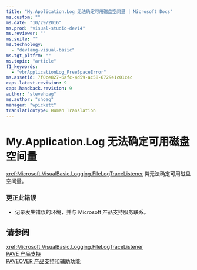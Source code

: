 ```yaml
---
title: "My.Application.Log 无法确定可用磁盘空间量 | Microsoft Docs"
ms.custom: ""
ms.date: "10/29/2016"
ms.prod: "visual-studio-dev14"
ms.reviewer: ""
ms.suite: ""
ms.technology: 
  - "devlang-visual-basic"
ms.tgt_pltfrm: ""
ms.topic: "article"
f1_keywords: 
  - "vbrApplicationLog_FreeSpaceError"
ms.assetid: 7f0ce827-6afc-4d59-ac58-6729e1c01c4c
caps.latest.revision: 9
caps.handback.revision: 9
author: "stevehoag"
ms.author: "shoag"
manager: "wpickett"
translationtype: Human Translation
---
```

# My.Application.Log 无法确定可用磁盘空间量
<xref:Microsoft.VisualBasic.Logging.FileLogTraceListener> 类无法确定可用磁盘空间量。  
  
### 更正此错误  
  
-   记录发生错误的环境，并与 Microsoft 产品支持服务联系。  
  
## 请参阅  
 <xref:Microsoft.VisualBasic.Logging.FileLogTraceListener>   
 [PAVE 产品支持](http://msdn.microsoft.com/zh-cn/77e75b8b-817d-45bf-9c38-458930d873b4)   
 [PAVEOVER 产品支持和辅助功能](http://msdn.microsoft.com/zh-cn/14e1d293-7b6d-40a6-bf3e-a92f8ee6c88c)